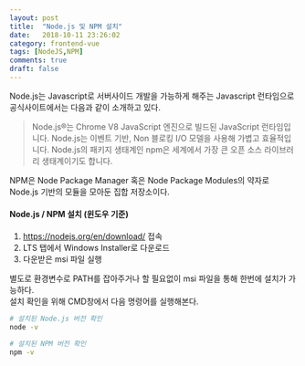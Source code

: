 ```yaml
---
layout: post
title:  "Node.js 및 NPM 설치"
date:   2018-10-11 23:26:02
category: frontend-vue
tags: [NodeJS,NPM]
comments: true
draft: false
---
```

Node.js는 Javascript로 서버사이드 개발을 가능하게 해주는 Javascript 런타임으로 공식사이트에서는 다음과 같이 소개하고 있다.

>Node.js®는 Chrome V8 JavaScript 엔진으로 빌드된 JavaScript 런타임입니다. Node.js는 이벤트 기반, Non 블로킹 I/O 모델을 사용해 가볍고 효율적입니다. Node.js의 패키지 생태계인 npm은 세계에서 가장 큰 오픈 소스 라이브러리 생태계이기도 합니다.

NPM은 Node Package Manager 혹은 Node Package Modules의 약자로 Node.js 기반의 모듈을 모아둔 집합 저장소이다.
<!--more-->
#### Node.js / NPM 설치 (윈도우 기준)
1. https://nodejs.org/en/download/ 접속  
2. LTS 탭에서 Windows Installer로 다운로드
3. 다운받은 msi 파일 실행

별도로 환경변수로 PATH를 잡아주거나 할 필요없이 msi 파일을 통해 한번에 설치가 가능하다.  
설치 확인을 위해 CMD창에서 다음 명령어를 실행해본다.

```sh
# 설치된 Node.js 버전 확인
node -v

# 설치된 NPM 버전 확인
npm -v
```
